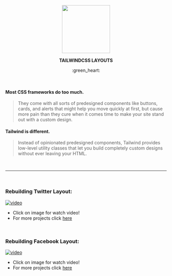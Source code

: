 <p align="center">
  <a href="https://tailwindcss.com" target="_blank"><img src="https://bradlc.gallerycdn.vsassets.io/extensions/bradlc/vscode-tailwindcss/0.2.0/1558040563649/Microsoft.VisualStudio.Services.Icons.Default" width="150" height="150"></a>
</p>
<p align="center">
  <b>TAILWINDCSS LAYOUTS</b>
</p>
<p align="center">
  :green_heart:
</p>

<br>

#### Most CSS frameworks do too much.
> They come with all sorts of predesigned components like buttons, cards, and alerts that might help you move quickly at first, but cause more pain than they cure when it comes time to make your site stand out with a custom design.

#### Tailwind is different.
> Instead of opinionated predesigned components, Tailwind provides low-level utility classes that let you build completely custom designs without ever leaving your HTML.

<br>

---

<br>

### Rebuilding Twitter Layout:

[![video](https://i.imgur.com/vMmTCMh.png)](https://www.facebook.com/plugins/video.php?href=https%3A%2F%2Fwww.facebook.com%2Fmagno.tutor%2Fvideos%2F2359126627693922%2F&show_text=0&width=560)

* Click on image for watch video!
* For more projects click [here](https://codepen.io/magno-santos)

<br>

### Rebuilding Facebook Layout:

[![video](https://i.imgur.com/stq6RgS.png)](https://www.facebook.com/plugins/video.php?href=https%3A%2F%2Fwww.facebook.com%2Fmagno.tutor%2Fvideos%2F2389657384640846%2F&show_text=0&width=560)

* Click on image for watch video!
* For more projects click [here](https://codepen.io/magno-santos)
